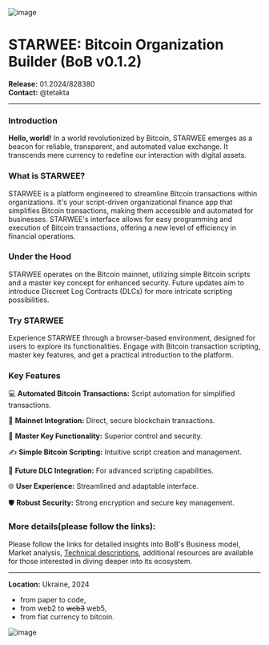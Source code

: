 ![image](https://github.com/tetakta/tetakta/blob/main/img/STARWEE%20%E2%9A%A1%EF%B8%8F%2011.png)

# STARWEE: Bitcoin Organization Builder (BoB v0.1.2)

**Release:** 01.2024/828380  
**Contact:** @tetakta  

---

### Introduction
**Hello, world!** In a world revolutionized by Bitcoin, STARWEE emerges as a beacon for reliable, transparent, and automated value exchange. It transcends mere currency to redefine our interaction with digital assets.

### What is STARWEE?
STARWEE is a platform engineered to streamline Bitcoin transactions within organizations. It's your script-driven organizational finance app that simplifies Bitcoin transactions, making them accessible and automated for businesses. STARWEE's interface allows for easy programming and execution of Bitcoin transactions, offering a new level of efficiency in financial operations.

### Under the Hood
STARWEE operates on the Bitcoin mainnet, utilizing simple Bitcoin scripts and a master key concept for enhanced security. Future updates aim to introduce Discreet Log Contracts (DLCs) for more intricate scripting possibilities.

### Try STARWEE
Experience STARWEE through a browser-based environment, designed for users to explore its functionalities. Engage with Bitcoin transaction scripting, master key features, and get a practical introduction to the platform.

### Key Features

💻 **Automated Bitcoin Transactions:** Script automation for simplified transactions.

🔗 **Mainnet Integration:** Direct, secure blockchain transactions.

🔑 **Master Key Functionality:** Superior control and security.

✍️ **Simple Bitcoin Scripting:** Intuitive script creation and management.

🚀 **Future DLC Integration:** For advanced scripting capabilities.

🌐 **User Experience:** Streamlined and adaptable interface.

🛡️ **Robust Security:** Strong encryption and secure key management.

### More details(please follow the links):
Please follow the links for detailed insights into BoB's Business model, Market analysis, [Technical descriptions](https://github.com/Bitcoin-Based/bitcoin-organization-builder/blob/main/doc/BOB%20v0.1.2.pdf), additional resources are available for those interested in diving deeper into its ecosystem.

---

**Location:** Ukraine, 2024

- from paper to code,
- from web2 to ~~web3~~ web5,
- from fiat currency to bitcoin.

![image](https://github.com/tetakta/tetakta/blob/90f1a13d77e2f96b5876515c11692ed8c473f947/img/bitcoin%20power.png)
